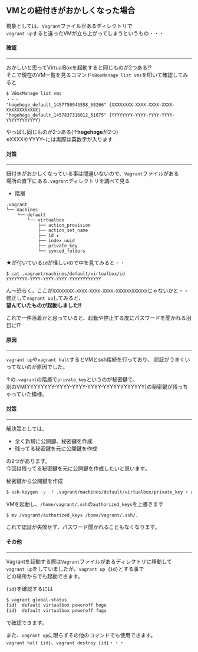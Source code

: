 ## VMとの紐付きがおかしくなった場合

現象としては、`Vagrant`ファイルがあるディレクトリで<br>
`vagrant up`すると違ったVMが立ち上がってしまうというもの・・・

#### 確認
***

おかしいと思ってVirtualBoxを起動すると同じものが2つある!?<br>
そこで現在のVM一覧を見るコマンド`VBoxManage list vms`を叩いて確認してみると

```
$ VBoxManage list vms
・・・
"hogehoge_default_1457750943558_68266" {XXXXXXXX-XXXX-XXXX-XXXX-XXXXXXXXXXXX}
"hogehoge_default_1457837316012_51675" {YYYYYYYY-YYYY-YYYY-YYYY-YYYYYYYYYYYY}
```

やっぱし同じものが2つある(↑**hogehoge**が2つ)<br>
※XXXXやYYYY~には実際は英数字が入ります

#### 対策
***

紐付きがおかしくなっている事は間違いないので、`Vagrant`ファイルがある<br>
場所の直下にある`.vagrant`ディレクトリを調べて見る

* 階層
```
.vagrant
└── machines
    └── default
        └── virtualbox
            ├── action_provision
            ├── action_set_name
            ├── id ★
            ├── index_uuid
            ├── private_key
            └── synced_folders
```

★が付いている`id`が怪しいので中を見てみると・・
```
$ cat .vagrant/machines/default/virtualbox/id
YYYYYYYY-YYYY-YYYY-YYYY-YYYYYYYYYYYY
```

ん〜恐らく、ここが`XXXXXXXX-XXXX-XXXX-XXXX-XXXXXXXXXXXX`じゃないかと・・<br>
修正して`vagrant up`してみると、<br>
**望んていたものが起動しました!!**

これで一件落着かと思っていると、起動や停止する度にパスワードを聞かれる羽目に!?

#### 原因
***

`vagrant up`や`vagrant halt`するとVMとssh接続を行っており、
認証がうまくいってないのが原因でした。

↑の`.vagrant`の階層で`private_key`というのが秘密鍵で、<br>
別のVM(YYYYYYYY-YYYY-YYYY-YYYY-YYYYYYYYYYYY)の秘密鍵が残っちゃっていた模様。

#### 対策
***

解決策としては、

* 全く新規に公開鍵、秘密鍵を作成
* 残ってる秘密鍵を元に公開鍵を作成

の2つがあります。<br>
今回は残ってる秘密鍵を元に公開鍵を作成したいと思います。

秘密鍵から公開鍵を作成
```sh
$ ssh-keygen -y -f .vagrant/machines/default/virtualbox/private_key > authorized_keys
```

VMを起動し、`/home/vagrant/.ssh`の`authorized_keys`を上書きます
```sh
$ mv /vagrant/authorized_keys /home/vagrant/.ssh/.
```

これで認証が失敗せず、パスワード聞かれることもなくなります。

#### その他
***

Vagrantを起動する際は`Vagrant`ファイルがあるディレクトリに移動して<br>
`vagrant up`をしていましたが、`vagrant up {id}`とする事で<br>
どの場所からでも起動できます。

`{id}`を確認するには
```sh
$ vagrant global-status
{id}  default virtualbox poweroff hoge
{id}  default virtualbox poweroff fuga
```
で確認できます。

また、`vagrant up`に限らずその他のコマンドでも使用できます。<br>
`vagrant halt {id}`、`vagrant destroy {id}`・・・
